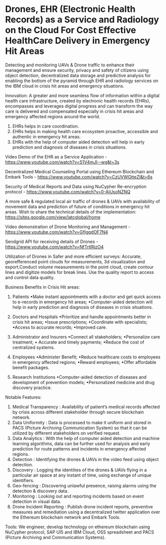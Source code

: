 # Drones, EHR (Electronic Health Records) as a Service and Radiology on the Cloud For Cost Effective HealthCare Delivery in Emergency Hit Areas
Detecting and monitoring UAVs &amp; Drone traffic to enhance their management and ensure security, privacy and safety of citizens using object detection, decentralized data storage and predictive analysis for enabling the bottom of the pyramid through EHR and radiology services on the IBM cloud in crisis hit areas and emergency situations.

Innovation: A greater and more seamless flow of information within a digital health care infrastructure, created by electronic health records (EHRs), encompasses and leverages digital progress and can transform the way care is delivered and compensated especially in crisis hit areas and emergency affected regions around the world.
1. EHRs helps in care coordination.
2. EHRs helps in making health care ecosystem proactive, accessible and authentic in emergency hit areas.
3. EHRs with the help of computer aided detection will help in early prediction and diagnosis of diseases in crisis situations.

Video Demo of the EHR as a Service Application - https://www.youtube.com/watch?v=S1V4mJl--wg&t=3s

Decentralized Medical Counseling Portal using Ethereum Blockchain and Embark Tools - https://www.youtube.com/watch?v=CzUVWGtteZI&t=6s

Security of Medical Reports and Data using NuCypher Re-encryption protocol - https://www.youtube.com/watch?v=0-AiUsoNZNQ

A more safe & regulated local air traffic of drones & UAVs with availability of movement data and prediction of future of conditions in emergency hit areas. Wish to share the technical details of the implementation: https://sites.google.com/view/latcglobal/home

Video demonstration of Drone Monitoring and Management - https://www.youtube.com/watch?v=GfIgqdOF7N4

Sendgrid API for receiving details of Drones - https://www.youtube.com/watch?v=NfTrtlRizO4


Utilization of Drones in Safer and more efficient surveys: Accurate, georefferenced point clouds for measurements, 3d visualization and export.Conduct volume measurements in the point cloud, create contour lines and digitize models for break lines. Use the quality report to access and control data quality.

Business Benefits in Crisis Hit areas:
1. Patients
•Make instant appointments with a doctor and get quick access to e-records in emergency hit areas;
•Computer-aided detection will help in early prediction and diagnosis of diseases in crisis situations.

2. Doctors and Hospitals
•Prioritize and handle appointments better in crisis hit areas;
•Issue prescriptions;
•Coordinate with specialists;
•Access to accurate records;
•Improved care.

3. Administrator and Insurers
•Connect all stakeholders;
•Personalize care treatment;
• Accurate and timely payments;
•Reduce the cost of centralized systems.

4. Employees
•Administer Benefit;
•Reduce healthcare costs to employees in emergency affected regions;
•Reward employees;
•Offer affordable benefit packages.

5. Research Institutions
•Computer-aided detection of diseases and development of prevention models;
•Personalized medicine and drug discovery practice.

Notable Features:
1. Medical Transparency : Availability of patient’s medical records affected by crisis across different stakeholder through secure blockchain network. 
2. Data Uniformity : Data is processed to make it uniform and stored in PACS (Picture Archiving Communication System) so that it can be utilized by different stakeholders on verified request. 
3. Data Analytics : With the help of computer aided detection and machine learning algorithms, data can be further used for analysis and early prediction for route patterns and incidents in emergency affected regions.
4. Detection : Identifying the drones & UAVs in the video feed using object detection.
5. Discovery : Logging the identities of the drones & UAVs flying in a particular air space at any instant of time, using exchange of unique identifiers.
6. Geo-fencing : Discovering unlawful presence, raising alarms using the detection & discovery data.
7. Monitoring : Looking out and reporting incidents based on event detection in visual data.
8. Drone Incident Reporting : Publish drone incident reports, preventive measures and remediation using a decentralized twitter application over the Ethereum blockchain network and Embark Tools.

Tools: We engineer, develop technology on ethereum blockchain using NuCypher protocol, SAP UI5 and IBM Cloud, OSS spreadsheet and PACS (Picture Archiving and Communication Systems). 


